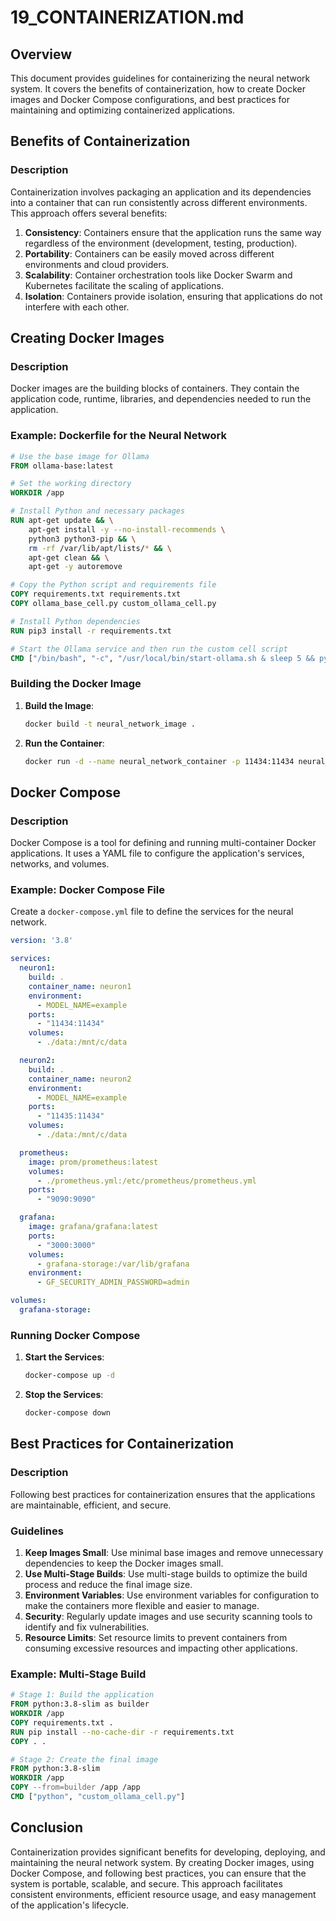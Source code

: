# 19_CONTAINERIZATION.md

## Overview

This document provides guidelines for containerizing the neural network system. It covers the benefits of containerization, how to create Docker images and Docker Compose configurations, and best practices for maintaining and optimizing containerized applications.

## Benefits of Containerization

### Description

Containerization involves packaging an application and its dependencies into a container that can run consistently across different environments. This approach offers several benefits:

1. **Consistency**: Containers ensure that the application runs the same way regardless of the environment (development, testing, production).
2. **Portability**: Containers can be easily moved across different environments and cloud providers.
3. **Scalability**: Container orchestration tools like Docker Swarm and Kubernetes facilitate the scaling of applications.
4. **Isolation**: Containers provide isolation, ensuring that applications do not interfere with each other.

## Creating Docker Images

### Description

Docker images are the building blocks of containers. They contain the application code, runtime, libraries, and dependencies needed to run the application.

### Example: Dockerfile for the Neural Network

```dockerfile
# Use the base image for Ollama
FROM ollama-base:latest

# Set the working directory
WORKDIR /app

# Install Python and necessary packages
RUN apt-get update && \
    apt-get install -y --no-install-recommends \
    python3 python3-pip && \
    rm -rf /var/lib/apt/lists/* && \
    apt-get clean && \
    apt-get -y autoremove

# Copy the Python script and requirements file
COPY requirements.txt requirements.txt
COPY ollama_base_cell.py custom_ollama_cell.py

# Install Python dependencies
RUN pip3 install -r requirements.txt

# Start the Ollama service and then run the custom cell script
CMD ["/bin/bash", "-c", "/usr/local/bin/start-ollama.sh & sleep 5 && python3 custom_ollama_cell.py"]
```

### Building the Docker Image

1. **Build the Image**:
   ```sh
   docker build -t neural_network_image .
   ```

2. **Run the Container**:
   ```sh
   docker run -d --name neural_network_container -p 11434:11434 neural_network_image
   ```

## Docker Compose

### Description

Docker Compose is a tool for defining and running multi-container Docker applications. It uses a YAML file to configure the application's services, networks, and volumes.

### Example: Docker Compose File

Create a `docker-compose.yml` file to define the services for the neural network.

```yaml
version: '3.8'

services:
  neuron1:
    build: .
    container_name: neuron1
    environment:
      - MODEL_NAME=example
    ports:
      - "11434:11434"
    volumes:
      - ./data:/mnt/c/data

  neuron2:
    build: .
    container_name: neuron2
    environment:
      - MODEL_NAME=example
    ports:
      - "11435:11434"
    volumes:
      - ./data:/mnt/c/data

  prometheus:
    image: prom/prometheus:latest
    volumes:
      - ./prometheus.yml:/etc/prometheus/prometheus.yml
    ports:
      - "9090:9090"

  grafana:
    image: grafana/grafana:latest
    ports:
      - "3000:3000"
    volumes:
      - grafana-storage:/var/lib/grafana
    environment:
      - GF_SECURITY_ADMIN_PASSWORD=admin

volumes:
  grafana-storage:
```

### Running Docker Compose

1. **Start the Services**:
   ```sh
   docker-compose up -d
   ```

2. **Stop the Services**:
   ```sh
   docker-compose down
   ```

## Best Practices for Containerization

### Description

Following best practices for containerization ensures that the applications are maintainable, efficient, and secure.

### Guidelines

1. **Keep Images Small**: Use minimal base images and remove unnecessary dependencies to keep the Docker images small.
2. **Use Multi-Stage Builds**: Use multi-stage builds to optimize the build process and reduce the final image size.
3. **Environment Variables**: Use environment variables for configuration to make the containers more flexible and easier to manage.
4. **Security**: Regularly update images and use security scanning tools to identify and fix vulnerabilities.
5. **Resource Limits**: Set resource limits to prevent containers from consuming excessive resources and impacting other applications.

### Example: Multi-Stage Build

```dockerfile
# Stage 1: Build the application
FROM python:3.8-slim as builder
WORKDIR /app
COPY requirements.txt .
RUN pip install --no-cache-dir -r requirements.txt
COPY . .

# Stage 2: Create the final image
FROM python:3.8-slim
WORKDIR /app
COPY --from=builder /app /app
CMD ["python", "custom_ollama_cell.py"]
```

## Conclusion

Containerization provides significant benefits for developing, deploying, and maintaining the neural network system. By creating Docker images, using Docker Compose, and following best practices, you can ensure that the system is portable, scalable, and secure. This approach facilitates consistent environments, efficient resource usage, and easy management of the application's lifecycle.